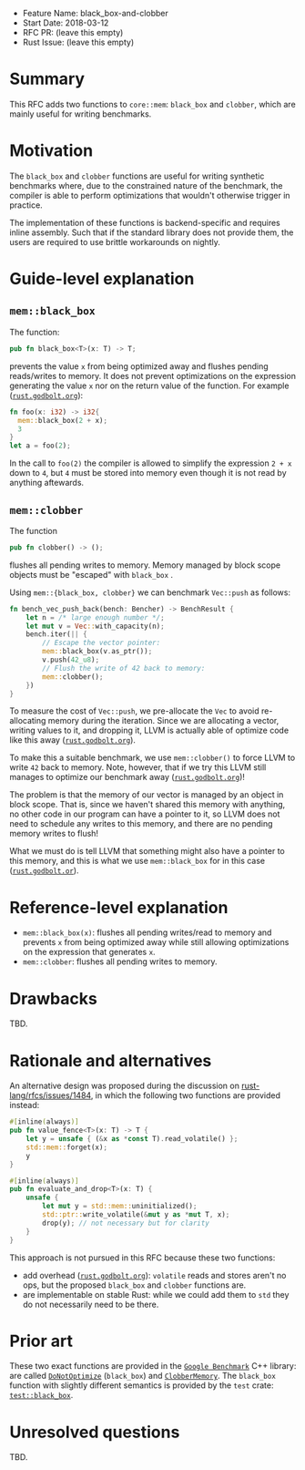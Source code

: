 - Feature Name: black_box-and-clobber
- Start Date: 2018-03-12
- RFC PR: (leave this empty)
- Rust Issue: (leave this empty)

# Summary
[summary]: #summary

This RFC adds two functions to `core::mem`: `black_box` and `clobber`, which are
mainly useful for writing benchmarks.

# Motivation
[motivation]: #motivation

The `black_box` and `clobber` functions are useful for writing synthetic
benchmarks where, due to the constrained nature of the benchmark, the compiler
is able to perform optimizations that wouldn't otherwise trigger in practice.

The implementation of these functions is backend-specific and requires inline
assembly. Such that if the standard library does not provide them, the users are
required to use brittle workarounds on nightly.

# Guide-level explanation
[guide-level-explanation]: #guide-level-explanation


## `mem::black_box`

The function:

```rust
pub fn black_box<T>(x: T) -> T;
```

prevents the value `x` from being optimized away and flushes pending reads/writes
to memory. It does not prevent optimizations on the expression generating the
value `x` nor on the return value of the function. For
example ([`rust.godbolt.org`](https://godbolt.org/g/YP2GCJ)):

```rust
fn foo(x: i32) -> i32{ 
  mem::black_box(2 + x);
  3
}
let a = foo(2);
```

In the call to `foo(2)` the compiler is allowed to simplify the expression `2 + x` 
down to `4`, but `4` must be stored into memory even though it is not read by
anything aftewards.

## `mem::clobber`

The function

```rust
pub fn clobber() -> ();
```
 	 
flushes all pending writes to memory. Memory managed by block scope objects must
be "escaped" with `black_box` . 

Using `mem::{black_box, clobber}` we can benchmark `Vec::push` as follows:

```rust
fn bench_vec_push_back(bench: Bencher) -> BenchResult {
    let n = /* large enough number */;
    let mut v = Vec::with_capacity(n);
    bench.iter(|| {
        // Escape the vector pointer:
        mem::black_box(v.as_ptr());
        v.push(42_u8);
        // Flush the write of 42 back to memory:
        mem::clobber();
    })
}
```

To measure the cost of `Vec::push`, we pre-allocate the `Vec` to avoid
re-allocating memory during the iteration. Since we are allocating a vector,
writing values to it, and dropping it, LLVM is actually able of optimize code
like this away ([`rust.godbolt.org`](https://godbolt.org/g/QMs77J)). 

To make this a suitable benchmark, we use `mem::clobber()` to force LLVM to
write `42` back to memory. Note, however, that if we try this LLVM still manages
to optimize our benchmark away ([`rust.godbolt.org`](https://godbolt.org/g/r9K2Bk))!

The problem is that the memory of our vector is managed by an object in block
scope. That is, since we haven't shared this memory with anything, no other code
in our program can have a pointer to it, so LLVM does not need to schedule any
writes to this memory, and there are no pending memory writes to flush! 

What we must do is tell LLVM that something might also have a pointer to this
memory, and this is what we use `mem::black_box` for in this case
([`rust.godbolt.or`](https://godbolt.org/g/3wBxay)).

# Reference-level explanation
[reference-level-explanation]: #reference-level-explanation

* `mem::black_box(x)`: flushes all pending writes/read to memory and prevents
  `x` from being optimized away while still allowing optimizations on the
  expression that generates `x`.
* `mem::clobber`: flushes all pending writes to memory.

# Drawbacks
[drawbacks]: #drawbacks

TBD.

# Rationale and alternatives
[alternatives]: #alternatives

An alternative design was proposed during the discussion on
[rust-lang/rfcs/issues/1484](https://github.com/rust-lang/rfcs/issues/1484), in
which the following two functions are provided instead:

```rust
#[inline(always)]
pub fn value_fence<T>(x: T) -> T {
    let y = unsafe { (&x as *const T).read_volatile() };
    std::mem::forget(x);
    y
}

#[inline(always)]
pub fn evaluate_and_drop<T>(x: T) {
    unsafe {
        let mut y = std::mem::uninitialized();
        std::ptr::write_volatile(&mut y as *mut T, x);
        drop(y); // not necessary but for clarity
    }
}
```

This approach is not pursued in this RFC because these two functions:

* add overhead ([`rust.godbolt.org`](https://godbolt.org/g/aCpPfg)): `volatile`
  reads and stores aren't no ops, but the proposed `black_box` and `clobber`
  functions are.
* are implementable on stable Rust: while we could add them to `std` they do not
  necessarily need to be there.

# Prior art
[prior-art]: #prior-art

These two exact functions are provided in the [`Google
Benchmark`](https://github.com/google/benchmark) C++ library: are called
[`DoNotOptimize`](https://github.com/google/benchmark/blob/61497236ddc0d797a47ef612831fb6ab34dc5c9d/include/benchmark/benchmark.h#L306)
(`black_box`) and
[`ClobberMemory`](https://github.com/google/benchmark/blob/61497236ddc0d797a47ef612831fb6ab34dc5c9d/include/benchmark/benchmark.h#L317).
The `black_box` function with slightly different semantics is provided by the `test` crate:
[`test::black_box`](https://github.com/rust-lang/rust/blob/master/src/libtest/lib.rs#L1551).

# Unresolved questions
[unresolved]: #unresolved-questions

TBD.
